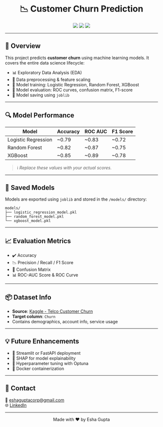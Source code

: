 
<h1 align="center">📉 Customer Churn Prediction</h1>

<p align="center">
  <img src="https://img.shields.io/badge/Machine%20Learning-Logistic%20%7C%20Random%20Forest%20%7C%20XGBoost-blue?style=flat-square"/>
  <img src="https://img.shields.io/badge/Python-3.9+-yellow?style=flat-square"/>
  <img src="https://img.shields.io/badge/Status-Completed-brightgreen?style=flat-square"/>
</p>

---

## 🧠 Overview

This project predicts **customer churn** using machine learning models. It covers the entire data science lifecycle:
- 📊 Exploratory Data Analysis (EDA)
- 🧼 Data preprocessing & feature scaling
- 🤖 Model training: Logistic Regression, Random Forest, XGBoost
- 🧪 Model evaluation: ROC curves, confusion matrix, F1-score
- 💾 Model saving using `joblib`

---

## 🔍 Model Performance

| Model                | Accuracy | ROC AUC | F1 Score |
|---------------------|----------|---------|----------|
| Logistic Regression | ~0.79    | ~0.83   | ~0.72    |
| Random Forest       | ~0.82    | ~0.87   | ~0.75    |
| XGBoost             | ~0.85    | ~0.89   | ~0.78    |

> ℹ️ *Replace these values with your actual scores.*

---

## 💾 Saved Models

Models are exported using `joblib` and stored in the `/models/` directory:
```
models/
├── logistic_regression_model.pkl
├── random_forest_model.pkl
└── xgboost_model.pkl
```

---

## 📈 Evaluation Metrics

- ✔️ Accuracy
- 📉 Precision / Recall / F1 Score
- 🔁 Confusion Matrix
- 📊 ROC-AUC Score & ROC Curve

---

## 📦 Dataset Info

- **Source**: [Kaggle - Telco Customer Churn](https://www.kaggle.com/datasets/blastchar/telco-customer-churn)
- **Target column**: `Churn`
- Contains demographics, account info, service usage

---

## 💡 Future Enhancements

- 🚀 Streamlit or FastAPI deployment
- 🧠 SHAP for model explainability
- 🎯 Hyperparameter tuning with Optuna
- 🐳 Docker containerization

---

## 🤝 Contact

📧 eshaguptacorp@gmail.com  
🌐 [LinkedIn](kedin.com/in/esha-gupta-07b3521a6)

---

<p align="center">
  Made with ❤️ by Esha Gupta
</p>


